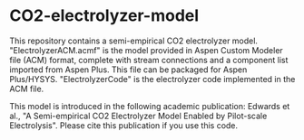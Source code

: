 # CO2-electrolyzer-model
This repository contains a semi-empirical CO2 electrolyzer model. 
"ElectrolyzerACM.acmf" is the model provided in Aspen Custom Modeler file (ACM) format, complete with stream connections and a component list imported from Aspen Plus. This file can be packaged for Aspen Plus/HYSYS. "ElectrolyzerCode" is the electrolyzer code implemented in the ACM file.

This model is introduced in the following academic publication: Edwards et al., "A Semi-empirical CO2 Electrolyzer Model Enabled by Pilot-scale Electrolysis". Please cite this publication if you use this code.
